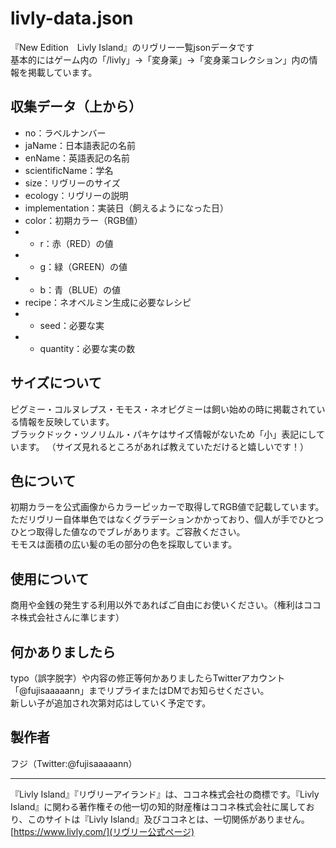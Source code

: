 # livly-data.json

『New Edition　Livly Island』のリヴリー一覧jsonデータです  
基本的にはゲーム内の「/livly」→「変身薬」→「変身薬コレクション」内の情報を掲載しています。

## 収集データ（上から）

- no：ラベルナンバー
- jaName：日本語表記の名前
- enName：英語表記の名前
- scientificName：学名
- size：リヴリーのサイズ
- ecology：リヴリーの説明
- implementation：実装日（飼えるようになった日）
- color：初期カラー（RGB値）
- * r：赤（RED）の値
- * g：緑（GREEN）の値
- * b：青（BLUE）の値
- recipe：ネオベルミン生成に必要なレシピ
- * seed：必要な実
- * quantity：必要な実の数

## サイズについて

ピグミー・コルヌレプス・モモス・ネオピグミーは飼い始めの時に掲載されている情報を反映しています。  
ブラックドック・ツノリムル・パキケはサイズ情報がないため「小」表記にしています。
（サイズ見れるところがあれば教えていただけると嬉しいです！）

## 色について

初期カラーを公式画像からカラーピッカーで取得してRGB値で記載しています。  
ただリヴリー自体単色ではなくグラデーションかかっており、個人が手でひとつひとつ取得した値なのでブレがあります。ご容赦ください。  
モモスは面積の広い髪の毛の部分の色を採取しています。

## 使用について

商用や金銭の発生する利用以外であればご自由にお使いください。（権利はココネ株式会社さんに準じます）

## 何かありましたら

typo（誤字脱字）や内容の修正等何かありましたらTwitterアカウント「@fujisaaaaann」までリプライまたはDMでお知らせください。  
新しい子が追加され次第対応はしていく予定です。

## 製作者

フジ（Twitter:@fujisaaaaann）

---

『Livly Island』『リヴリーアイランド』は、ココネ株式会社の商標です。『Livly Island』に関わる著作権その他一切の知的財産権はココネ株式会社に属しており、このサイトは『Livly Island』及びココネとは、一切関係がありません。  
[https://www.livly.com/](リヴリー公式ページ)
